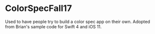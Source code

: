 # ColorSpecFall17
Used to have people try to build a color spec app on their own. Adopted from Brian's sample code for Swift 4 and iOS 11.
